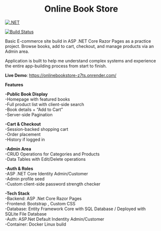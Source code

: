 
<h1 align="center">Online Book Store</h1> 



[![.NET](https://img.shields.io/badge/.NET-8.0-blue)](https://dotnet.microsoft.com/)  <br/>

[![Build Status](https://img.shields.io/badge/build-passing-brightgreen)]()<br/>

Basic E-commerce site build in ASP .NET Core Razor Pages as a practice project. Browse books, add to cart, checkout, and manage products via an Admin area.<br/>

Application is built to help me understand complex systems and experience the entire app-building process from start to finish.<br/>

**Live Demo**: https://onlinebookstore-z7ts.onrender.com/ <br/>

**Features**<br/>

**-Public Book Display**<br/>
   -Homepage with featured books <br/>
   -Full product list with client-side search<br/>
   -Book details + “Add to Cart”<br/>
   -Server-side Pagination<br/>

**-Cart & Checkout**  <br/>
    -Session-backed shopping cart<br/>
    -Order placement<br/>
    -History if logged in<br/>

**-Admin Area** <br/>
    -CRUD Operations for Categories and Products<br/>
    -Data Tables with Edit/Delete operations<br/>
    
**-Auth & Roles** <br/>
    -ASP .NET Core Identity Admin/Customer<br/>
    -Admin profile seed<br/>
    -Custom client-side password strength checker<br/>
    
**-Tech Stack** <br/>
    -Backend: ASP .Net Core Razor Pages<br/>
    -Frontend: Bootstrap , Custom CSS<br/>
    -Database: Entity Framework Core with SQL Database / Deployed with SQLite File Database<br/>
    -Auth: ASP.Net Default Indentity Admin/Customer<br/>
    -Container: Docker Linux build<br/>
    

